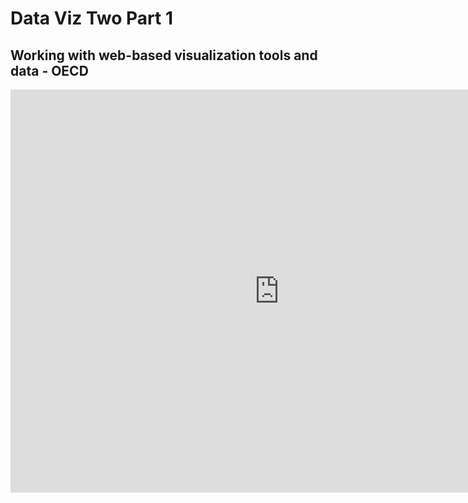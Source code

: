 # Data Viz Two Part 1
## Working with web-based visualization tools and data - OECD

<iframe src="https://data.oecd.org/chart/7bis" width="860" height="645" style="border: 0" mozallowfullscreen="true" webkitallowfullscreen="true" allowfullscreen="true"><a href="https://data.oecd.org/chart/7bis" target="_blank">OECD Chart: General government debt, Total, % of GDP, Annual, 2022</a></iframe>
